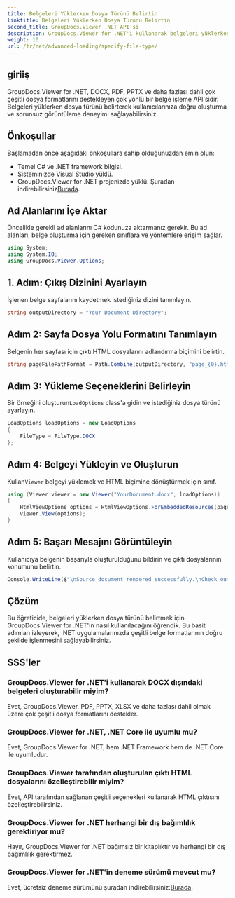```yaml
---
title: Belgeleri Yüklerken Dosya Türünü Belirtin
linktitle: Belgeleri Yüklerken Dosya Türünü Belirtin
second_title: GroupDocs.Viewer .NET API'si
description: GroupDocs.Viewer for .NET'i kullanarak belgeleri yüklerken dosya türünü nasıl belirleyeceğinizi öğrenin. .NET uygulamalarınızda çeşitli formatları doğru şekilde işleyin.
weight: 10
url: /tr/net/advanced-loading/specify-file-type/
---
```

## giriiş
GroupDocs.Viewer for .NET, DOCX, PDF, PPTX ve daha fazlası dahil çok çeşitli dosya formatlarını destekleyen çok yönlü bir belge işleme API'sidir. Belgeleri yüklerken dosya türünü belirterek kullanıcılarınıza doğru oluşturma ve sorunsuz görüntüleme deneyimi sağlayabilirsiniz.
## Önkoşullar
Başlamadan önce aşağıdaki önkoşullara sahip olduğunuzdan emin olun:
- Temel C# ve .NET framework bilgisi.
- Sisteminizde Visual Studio yüklü.
- GroupDocs.Viewer for .NET projenizde yüklü. Şuradan indirebilirsiniz[Burada](https://releases.groupdocs.com/viewer/net/).
##
## Ad Alanlarını İçe Aktar
Öncelikle gerekli ad alanlarını C# kodunuza aktarmanız gerekir. Bu ad alanları, belge oluşturma için gereken sınıflara ve yöntemlere erişim sağlar.
```csharp
using System;
using System.IO;
using GroupDocs.Viewer.Options;
```
## 1. Adım: Çıkış Dizinini Ayarlayın
İşlenen belge sayfalarını kaydetmek istediğiniz dizini tanımlayın.
```csharp
string outputDirectory = "Your Document Directory";
```
## Adım 2: Sayfa Dosya Yolu Formatını Tanımlayın
Belgenin her sayfası için çıktı HTML dosyalarını adlandırma biçimini belirtin.
```csharp
string pageFilePathFormat = Path.Combine(outputDirectory, "page_{0}.html");
```
## Adım 3: Yükleme Seçeneklerini Belirleyin
 Bir örneğini oluşturun`LoadOptions` class'a gidin ve istediğiniz dosya türünü ayarlayın.
```csharp
LoadOptions loadOptions = new LoadOptions
{
    FileType = FileType.DOCX
};
```
## Adım 4: Belgeyi Yükleyin ve Oluşturun
 Kullan`Viewer` belgeyi yüklemek ve HTML biçimine dönüştürmek için sınıf.
```csharp
using (Viewer viewer = new Viewer("YourDocument.docx", loadOptions))
{
    HtmlViewOptions options = HtmlViewOptions.ForEmbeddedResources(pageFilePathFormat);
    viewer.View(options);
}
```
## Adım 5: Başarı Mesajını Görüntüleyin
Kullanıcıya belgenin başarıyla oluşturulduğunu bildirin ve çıktı dosyalarının konumunu belirtin.
```csharp
Console.WriteLine($"\nSource document rendered successfully.\nCheck output in {outputDirectory}.");
```

## Çözüm
Bu öğreticide, belgeleri yüklerken dosya türünü belirtmek için GroupDocs.Viewer for .NET'in nasıl kullanılacağını öğrendik. Bu basit adımları izleyerek, .NET uygulamalarınızda çeşitli belge formatlarının doğru şekilde işlenmesini sağlayabilirsiniz.
## SSS'ler
### GroupDocs.Viewer for .NET'i kullanarak DOCX dışındaki belgeleri oluşturabilir miyim?
Evet, GroupDocs.Viewer, PDF, PPTX, XLSX ve daha fazlası dahil olmak üzere çok çeşitli dosya formatlarını destekler.
### GroupDocs.Viewer for .NET, .NET Core ile uyumlu mu?
Evet, GroupDocs.Viewer for .NET, hem .NET Framework hem de .NET Core ile uyumludur.
### GroupDocs.Viewer tarafından oluşturulan çıktı HTML dosyalarını özelleştirebilir miyim?
Evet, API tarafından sağlanan çeşitli seçenekleri kullanarak HTML çıktısını özelleştirebilirsiniz.
### GroupDocs.Viewer for .NET herhangi bir dış bağımlılık gerektiriyor mu?
Hayır, GroupDocs.Viewer for .NET bağımsız bir kitaplıktır ve herhangi bir dış bağımlılık gerektirmez.
### GroupDocs.Viewer for .NET'in deneme sürümü mevcut mu?
Evet, ücretsiz deneme sürümünü şuradan indirebilirsiniz:[Burada](https://releases.groupdocs.com/viewer/net/).